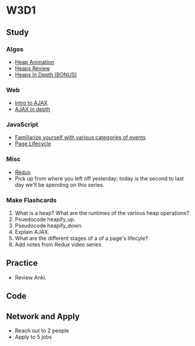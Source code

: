 # W3D1

## Study

### Algos 
 - [Heap Animation](https://visualgo.net/en/heap?slide=1)
 - [Heaps Review](https://medium.com/basecs/learning-to-love-heaps-cef2b273a238)
 - [Heaps In Depth (BONUS)](https://www.hackerearth.com/practice/notes/heaps-and-priority-queues/)

### Web
- [Intro to AJAX](https://www.w3schools.com/xml/ajax_intro.asp)
- [AJAX in depth](https://developer.mozilla.org/en-US/docs/Web/Guide/AJAX/Getting_Started)

### JavaScript
- [Familiarize yourself with various categories of events](https://developer.mozilla.org/en-US/docs/Web/Events)
- [Page Lifecycle](https://javascript.info/onload-ondomcontentloaded)

### Misc
- [Redux](https://egghead.io/courses/getting-started-with-redux)
- Pick up from where you left off yesterday; today is the second to last day
we'll be spending on this series.

### Make Flashcards
1. What is a heap? What are the runtimes of the various heap operations?
2. Psuedocode heapify_up.
3. Pseudocode heapify_down.
4. Explain AJAX.
5. What are the different stages of a of a page's lifecyle?
6. Add notes from Redux video series.


## Practice

- Review Anki. 

## Code 

## Network and Apply 

- Reach out to 2 people
- Apply to 5 jobs 
